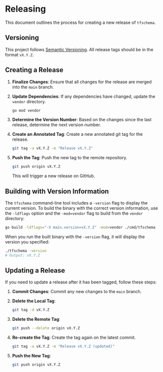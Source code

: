 # Releasing

This document outlines the process for creating a new release of `tfschema`.

## Versioning

This project follows [Semantic Versioning](https://semver.org/). All release tags should be in the format `vX.Y.Z`.

## Creating a Release

1.  **Finalize Changes**: Ensure that all changes for the release are merged into the `main` branch.

2.  **Update Dependencies**: If any dependencies have changed, update the `vendor` directory.

    ```bash
    go mod vendor
    ```

3.  **Determine the Version Number**: Based on the changes since the last release, determine the next version number.

4.  **Create an Annotated Tag**: Create a new annotated git tag for the release.

    ```bash
    git tag -a vX.Y.Z -m "Release vX.Y.Z"
    ```

5.  **Push the Tag**: Push the new tag to the remote repository.

    ```bash
    git push origin vX.Y.Z
    ```

    This will trigger a new release on GitHub.

## Building with Version Information

The `tfschema` command-line tool includes a `-version` flag to display the current version. To build the binary with the correct version information, use the `-ldflags` option and the `-mod=vendor` flag to build from the `vendor` directory:

```bash
go build -ldflags="-X main.version=vX.Y.Z" -mod=vendor ./cmd/tfschema
```

When you run the built binary with the `-version` flag, it will display the version you specified:

```bash
./tfschema -version
# Output: vX.Y.Z
```

## Updating a Release

If you need to update a release after it has been tagged, follow these steps:

1.  **Commit Changes**: Commit any new changes to the `main` branch.

2.  **Delete the Local Tag**:

    ```bash
    git tag -d vX.Y.Z
    ```

3.  **Delete the Remote Tag**:

    ```bash
    git push --delete origin vX.Y.Z
    ```

4.  **Re-create the Tag**: Create the tag again on the latest commit.

    ```bash
    git tag -a vX.Y.Z -m "Release vX.Y.Z (updated)"
    ```

5.  **Push the New Tag**:
    ```bash
    git push origin vX.Y.Z
    ```
